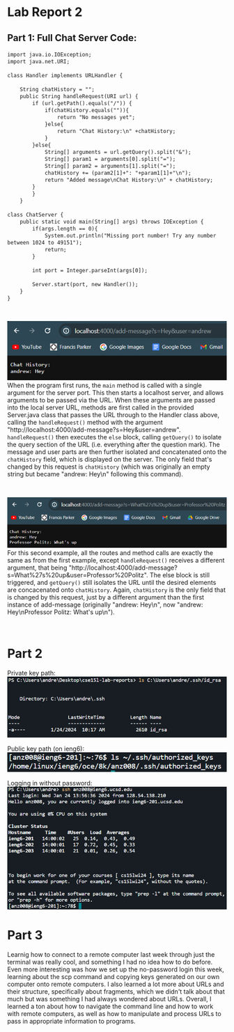 # Lab Report 2

## Part 1: Full Chat Server Code:

```
import java.io.IOException;
import java.net.URI;

class Handler implements URLHandler {

    String chatHistory = "";
    public String handleRequest(URI url) {
        if (url.getPath().equals("/")) {
            if(chatHistory.equals("")){
                return "No messages yet";
            }else{
                return "Chat History:\n" +chatHistory;
            }
        }else{
            String[] arguments = url.getQuery().split("&");
            String[] param1 = arguments[0].split("=");
            String[] param2 = arguments[1].split("=");
            chatHistory += (param2[1]+": "+param1[1]+"\n");
            return "Added message\nChat History:\n" + chatHistory;
        }
        }
    }

class ChatServer {
    public static void main(String[] args) throws IOException {
        if(args.length == 0){
            System.out.println("Missing port number! Try any number between 1024 to 49151");
            return;
        }

        int port = Integer.parseInt(args[0]);

        Server.start(port, new Handler());
    }
}

```

<br>

![Image](../Screenshots/LabReport2/Screenshot_1.png) <br>
When the program first runs, the `main` method is called with a single argument for the server port. This then starts a localhost server, and allows arguments to be passed via the URL. When these arguments are passed into the local server URL, methods are first called in the provided Server.java class that passes the URL through to the Handler class above, calling the `handleRequest()` method with the argument "http://localhost:4000/add-message?s=Hey&user=andrew". `handleRequest()` then executes the `else` block, calling `getQuery()` to isolate the query section of the URL (i.e. everything after the question mark). The message and user parts are then further isolated and concatenated onto the `chatHistory` field, which is displayed on the server. The only field that's changed by this request is `chatHistory` (which was originally an empty string but became "andrew: Hey\n" following this command).

<br>

![Image](../Screenshots/LabReport2/Screenshot_2.png) <br>
For this second example, all the routes and method calls are exactly the same as from the first example, except `handleRequest()` receives a different argument, that being "http://localhost:4000/add-message?s=What%27s%20up&user=Professor%20Politz". The else block is still triggered, and `getQuery()` still isolates the URL until the desired elements are concacenated onto `chatHistory`. Again, `chatHistory` is the only field that is changed by this request, just by a different argument than the first instance of add-message (originally "andrew: Hey\n", now "andrew: Hey\nProfessor Politz: What's up\n").

<br>

# Part 2

Private key path: <br>
![Image](../Screenshots/LabReport2/Screenshot_3.png) <br>

Public key path (on ieng6): <br>
![Image](../Screenshots/LabReport2/Screenshot_4.png) <br>

Logging in without password: <br>
![Image](../Screenshots/LabReport2/Screenshot_5.png) <br>

# Part 3

Learnig how to connect to a remote computer last week through just the terminal was really cool, and something I had no idea how to do before. Even more interesting was how we set up the no-password login this week, learning about the scp command and copying keys generated on our own computer onto remote computers. I also learned a lot more about URLs and their structure, specifically about fragments, which we didn't talk about that much but was something I had always wondered about URLs. Overall, I learned a ton about how to navigate the command line and how to work with remote computers, as well as how to manipulate and process URLs to pass in appropriate information to programs.
